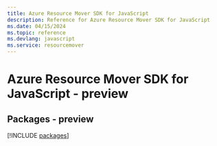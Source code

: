 ```yaml
---
title: Azure Resource Mover SDK for JavaScript
description: Reference for Azure Resource Mover SDK for JavaScript
ms.date: 04/15/2024
ms.topic: reference
ms.devlang: javascript
ms.service: resourcemover
---
```

# Azure Resource Mover SDK for JavaScript - preview
## Packages - preview
[!INCLUDE [packages](resource-mover-index.md)]